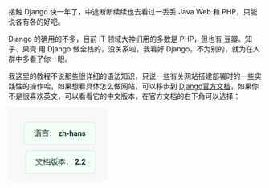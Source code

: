 接触 Django 快一年了，中途断断续续也去看过一丢丢 Java Web 和 PHP，只能说各有各的好吧。

Django 的确用的不多，目前 IT 领域大神们用的多数是 PHP，但也有 豆瓣、知乎、果壳 用 Django 做全栈的，没关系啦，我看好 Django，不为别的，就为在人群中多看了你一眼。

我这里的教程不说那些很详细的语法知识，只说一些有关网站搭建部署时的一些实践性的操作哈，如果想看具体怎么做网站，可以移步到 [Django官方文档](https://docs.djangoproject.com)，如果你不是很喜欢英文，可以看看它的中文版本，在官方文档的右下角可以选择：

![](/assets/import131.png)

